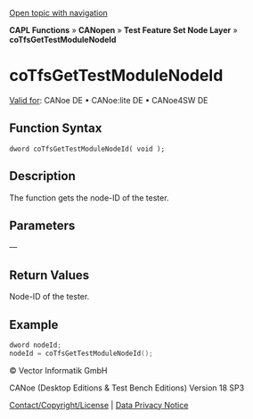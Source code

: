[Open topic with navigation](../../../../../../CANoeDEFamily.htm#Topics/CAPLFunctions/CANopen/NodeLayerTFS/Functions/CAPLfunctionCoTfsGetTestmoduleNodeId.md)

**CAPL Functions** » **CANopen** » **Test Feature Set Node Layer** » **coTfsGetTestModuleNodeId**

# coTfsGetTestModuleNodeId

[Valid for](../../../../Shared/FeatureAvailability.md): CANoe DE • CANoe:lite DE • CANoe4SW DE

## Function Syntax

```
dword coTfsGetTestModuleNodeId( void );
```

## Description

The function gets the node-ID of the tester.

## Parameters

—

## Return Values

Node-ID of the tester.

## Example

```c
dword nodeId;
nodeId = coTfsGetTestModuleNodeId();
```

© Vector Informatik GmbH

CANoe (Desktop Editions & Test Bench Editions) Version 18 SP3

[Contact/Copyright/License](../../../../Shared/ContactCopyrightLicense.md) | [Data Privacy Notice](https://www.vector.com/int/en/company/get-info/privacy-policy/)
